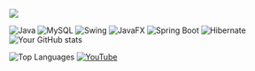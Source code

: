 ![](https://komarev.com/ghpvc/?username=renboy1222&color=green)

![Java](https://img.shields.io/badge/Java-ED8B00?style=for-the-badge&logo=java&logoColor=white)
![MySQL](https://img.shields.io/badge/MySQL-4479A1?style=for-the-badge&logo=mysql&logoColor=white)
![Swing](https://img.shields.io/badge/Swing-696969?style=for-the-badge&logo=java&logoColor=white)
![JavaFX](https://img.shields.io/badge/JavaFx-FF8C00?style=for-the-badge&logo=java&logoColor=white)
![Spring Boot](https://img.shields.io/badge/SpringBoot-008000?style=for-the-badge&logo=java&logoColor=white)
![Hibernate](https://img.shields.io/badge/Hibernate-4682B4?style=for-the-badge&logo=java&logoColor=white) ![Your GitHub stats](https://github-readme-stats.vercel.app/api?username=renboy1222&show_icons=true&theme=radical)

![Top Languages](https://github-readme-stats.vercel.app/api/top-langs/?username=renboy1222&layout=compact&theme=radical)
[![YouTube](https://img.shields.io/badge/YouTube-red?style=flat&logo=youtube)](https://www.youtube.com/@javaprogrammingwithaldrin6583)



